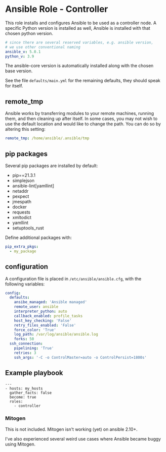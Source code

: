 # Ansible Role - Controller

This role installs and configures Ansible to be used as a controller node.
A specific Python version is installed as well, Ansible is installed with that chosen python version.

```yaml
# since there are several reserved variables, e.g. ansible version,
# we use other conventional naming
ansible_v: 5.0.1
python_v: 3.9
```
The ansible-core version is automatically installed along with the chosen base version.

See the file `defaults/main.yml` for the remaining defaults, they should speak for itself.

## remote_tmp

Ansible works by transferring modules to your remote machines, running them, and then cleaning up after itself. In some cases, you may not wish to use the default location and would like to change the path. You can do so by altering this setting:

```yaml
remote_tmp: /home/ansible/.ansible/tmp
```

## pip packages

Several pip packages are installed by default:

  - pip==21.3.1
  - simplejson
  - ansible-lint[yamllint]
  - netaddr
  - pexpect
  - jmespath
  - docker
  - requests
  - xmltodict
  - yamllint
  - setuptools_rust

Define additional packages with:

```yaml
pip_extra_pkgs:
  - my_package
```

## configuration

A configuration file is placed in `/etc/ansible/ansible.cfg`, with the following variables:

```yaml
config:
  defaults:
    ansibe_managed: 'Ansible managed'
    remote_user: ansible
    interpreter_python: auto
    callback_enabled: profile_tasks
    host_key_checking: 'False'
    retry_files_enabled: 'False'
    force_color: 'True'
    log_path: /var/log/ansible/ansible.log
    forks: 50
  ssh_connection:
    pipelining: 'True'
    retries: 3
    ssh_args: '-C -o ControlMaster=auto -o ControlPersist=1800s'
```

## Example playbook

```
---
- hosts: my_hosts
  gather_facts: false
  become: true
  roles:
    - controller
```

### Mitogen

This is not included.
Mitogen isn't working (yet) on ansible 2.10+.

I've also experienced several weird use cases where Ansible became buggy using Mitogen.
